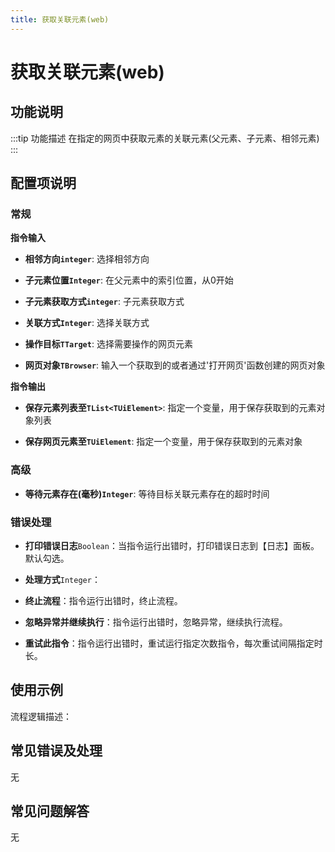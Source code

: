 ```yaml
---
title: 获取关联元素(web)
---
```


# 获取关联元素(web)

## 功能说明

:::tip 功能描述
在指定的网页中获取元素的关联元素(父元素、子元素、相邻元素)
:::

## 配置项说明

### 常规

**指令输入**

- **相邻方向`integer`**: 选择相邻方向

- **子元素位置`Integer`**: 在父元素中的索引位置，从0开始

- **子元素获取方式`integer`**: 子元素获取方式

- **关联方式`Integer`**: 选择关联方式

- **操作目标`TTarget`**: 选择需要操作的网页元素

- **网页对象`TBrowser`**: 输入一个获取到的或者通过'打开网页'函数创建的网页对象


**指令输出**

- **保存元素列表至`TList<TUiElement>`**: 指定一个变量，用于保存获取到的元素对象列表

- **保存网页元素至`TUiElement`**: 指定一个变量，用于保存获取到的元素对象

### 高级

- **等待元素存在(毫秒)`Integer`**: 等待目标关联元素存在的超时时间

### 错误处理

- **打印错误日志**`Boolean`：当指令运行出错时，打印错误日志到【日志】面板。默认勾选。

- **处理方式**`Integer`：

 - **终止流程**：指令运行出错时，终止流程。

 - **忽略异常并继续执行**：指令运行出错时，忽略异常，继续执行流程。

 - **重试此指令**：指令运行出错时，重试运行指定次数指令，每次重试间隔指定时长。

## 使用示例

流程逻辑描述：

## 常见错误及处理

无

## 常见问题解答

无

